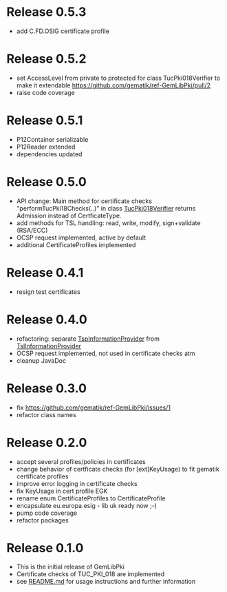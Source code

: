 # Release 0.5.3

- add C.FD.OSIG certificate profile

# Release 0.5.2

- set AccessLevel from private to protected for class TucPki018Verifier to make it extendable https://github.com/gematik/ref-GemLibPki/pull/2
- raise code coverage

# Release 0.5.1

- P12Container serializable
- P12Reader extended
- dependencies updated

# Release 0.5.0

- API change: Main method for certificate checks "performTucPki18Checks(..)" in
  class [TucPki018Verifier](src/main/java/de/gematik/pki/certificate/TucPki018Verifier.java) returns Admission instead of CertficateType.
- add methods for TSL handling: read, write, modify, sign+validate (RSA/ECC)
- OCSP request implemented, active by default
- additional CertificateProfiles implemented

# Release 0.4.1

- resign test certificates

# Release 0.4.0

- refactoring: separate [TspInformationProvider](src/main/java/de/gematik/pki/tsl/TspInformationProvider.java) from
  [TslInformationProvider](src/main/java/de/gematik/pki/tsl/TslInformationProvider.java)
- OCSP request implemented, not used in certificate checks atm
- cleanup JavaDoc

# Release 0.3.0

* fix https://github.com/gematik/ref-GemLibPki/issues/1
* refactor class names

# Release 0.2.0

* accept several profiles/policies in certificates
* change behavior of certficate checks (for [ext]KeyUsage) to fit gematik certificate profiles
* improve error logging in certificate checks
* fix KeyUsage in cert profile EGK
* rename enum CertificateProfiles to CertificateProfile
* encapsulate eu.europa.esig - lib uk ready now ;-)
* pump code coverage
* refactor packages

# Release 0.1.0

* This is the initial release of GemLibPki
* Certificate checks of TUC_PKI_018 are implemented
* see [README.md](README.md) for usage instructions and further information
